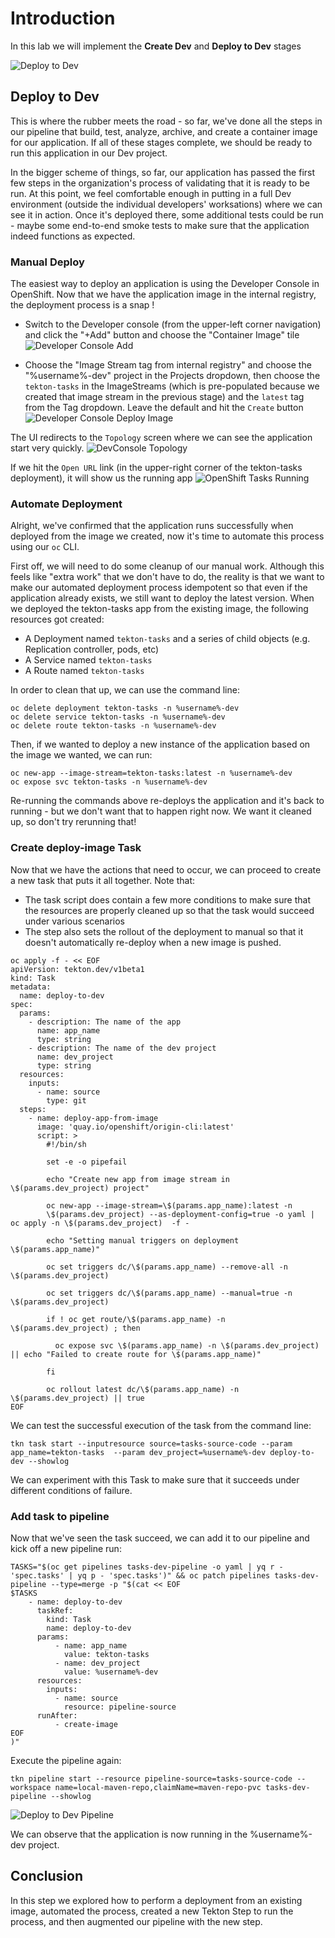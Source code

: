 # Introduction

In this lab we will implement the **Create Dev** and **Deploy to Dev** stages

![Deploy to Dev](images/openshift-pipeline-create-dev.png)

## Deploy to Dev

This is where the rubber meets the road - so far, we've done all the steps in our pipeline that build, test, analyze, archive, and create a container image for our application. If all of these stages complete, we should be ready to run this application in our Dev project.

In the bigger scheme of things, so far, our application has passed the first few steps in the organization's process of validating that it is ready to be run. At this point, we feel comfortable enough in putting in a full Dev environment (outside the individual developers' worksations) where we can see it in action. Once it's deployed there, some additional tests could be run - maybe some end-to-end smoke tests to make sure that the application indeed functions as expected.

### Manual Deploy

The easiest way to deploy an application is using the Developer Console in OpenShift. Now that we have the application image in the internal registry, the deployment process is a snap !

* Switch to the Developer console (from the upper-left corner navigation) and click the "+Add" button and choose the "Container Image" tile
![Developer Console Add](images/developer_console_add.png)

* Choose the "Image Stream tag from internal registry" and choose the "%username%-dev" project in the Projects dropdown, then choose the `tekton-tasks` in the ImageStreams (which is pre-populated because we created that image stream in the previous stage) and the `latest` tag from the Tag dropdown. Leave the default and hit the `Create` button
![Developer Console Deploy Image](images/developer_console_image_from_intreg.png)

The UI redirects to the `Topology` screen where we can see the application start very quickly.
![DevConsole Topology](images/devconsole_topology.png)

If we hit the `Open URL` link (in the upper-right corner of the tekton-tasks deployment), it will show us the running app
![OpenShift Tasks Running](images/tekton_tasks_running.png)

### Automate Deployment

Alright, we've confirmed that the application runs successfully when deployed from the image we created, now it's time to automate this process using our `oc` CLI.

First off, we will need to do some cleanup of our manual work. Although this feels like "extra work" that we don't have to do, the reality is that we want to make our automated deployment process idempotent so that even if the application already exists, we still want to deploy the latest version. When we deployed the tekton-tasks app from the existing image, the following resources got created:

* A Deployment named `tekton-tasks` and a series of child objects (e.g. Replication controller, pods, etc)
* A Service named `tekton-tasks`
* A Route named `tekton-tasks`

In order to clean that up, we can use the command line:

```execute
oc delete deployment tekton-tasks -n %username%-dev
oc delete service tekton-tasks -n %username%-dev
oc delete route tekton-tasks -n %username%-dev
```

Then, if we wanted to deploy a new instance of the application based on the image we wanted, we can run:

```shell
oc new-app --image-stream=tekton-tasks:latest -n %username%-dev
oc expose svc tekton-tasks -n %username%-dev
```

Re-running the commands above re-deploys the application and it's back to running - but we don't want that to happen right now. We want it cleaned up, so don't try rerunning that!

### Create deploy-image Task

Now that we have the actions that need to occur, we can proceed to create a new task that puts it all together. Note that:

* The task script does contain a few more conditions to make sure that the resources are properly cleaned up so that the task would succeed under various scenarios
* The step also sets the rollout of the deployment to manual so that it doesn't automatically re-deploy when a new image is pushed.

```execute
oc apply -f - << EOF
apiVersion: tekton.dev/v1beta1
kind: Task
metadata:
  name: deploy-to-dev
spec:
  params:
    - description: The name of the app
      name: app_name
      type: string
    - description: The name of the dev project
      name: dev_project
      type: string
  resources:
    inputs:
      - name: source
        type: git
  steps:
    - name: deploy-app-from-image
      image: 'quay.io/openshift/origin-cli:latest'
      script: >
        #!/bin/sh

        set -e -o pipefail

        echo "Create new app from image stream in \$(params.dev_project) project"

        oc new-app --image-stream=\$(params.app_name):latest -n
        \$(params.dev_project) --as-deployment-config=true -o yaml | oc apply -n \$(params.dev_project)  -f -

        echo "Setting manual triggers on deployment \$(params.app_name)"

        oc set triggers dc/\$(params.app_name) --remove-all -n  \$(params.dev_project)

        oc set triggers dc/\$(params.app_name) --manual=true -n  \$(params.dev_project)

        if ! oc get route/\$(params.app_name) -n \$(params.dev_project) ; then

          oc expose svc \$(params.app_name) -n \$(params.dev_project) || echo "Failed to create route for \$(params.app_name)"

        fi

        oc rollout latest dc/\$(params.app_name) -n  \$(params.dev_project) || true
EOF
```

We can test the successful execution of the task from the command line:

```execute
tkn task start --inputresource source=tasks-source-code --param app_name=tekton-tasks  --param dev_project=%username%-dev deploy-to-dev --showlog
```

We can experiment with this Task to make sure that it succeeds under different conditions of failure.

### Add task to pipeline

Now that we've seen the task succeed, we can add it to our pipeline and kick off a new pipeline run:

```execute
TASKS="$(oc get pipelines tasks-dev-pipeline -o yaml | yq r - 'spec.tasks' | yq p - 'spec.tasks')" && oc patch pipelines tasks-dev-pipeline --type=merge -p "$(cat << EOF
$TASKS
    - name: deploy-to-dev
      taskRef:
        kind: Task
        name: deploy-to-dev
      params:
          - name: app_name
            value: tekton-tasks
          - name: dev_project
            value: %username%-dev
      resources:
        inputs:
          - name: source
            resource: pipeline-source
      runAfter:
          - create-image
EOF
)"
```

Execute the pipeline again:

```execute
tkn pipeline start --resource pipeline-source=tasks-source-code --workspace name=local-maven-repo,claimName=maven-repo-pvc tasks-dev-pipeline --showlog
```

![Deploy to Dev Pipeline](images/deploy_to_dev_pipeline_results.png)

We can observe that the application is now running in the %username%-dev project.

## Conclusion

In this step we explored how to perform a deployment from an existing image, automated the process, created a new Tekton Step to run the process, and then augmented our pipeline with the new step.
